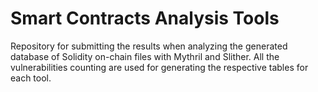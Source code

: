 # Smart Contracts Analysis Tools
Repository for submitting the results when analyzing the generated database of Solidity on-chain files with Mythril and Slither. All the vulnerabilities counting are used for generating the respective tables for each tool.
